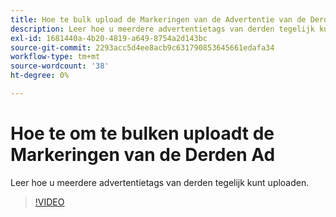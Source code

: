 ```yaml
---
title: Hoe te bulk upload de Markeringen van de Advertentie van de Derden voor DSP
description: Leer hoe u meerdere advertentietags van derden tegelijk kunt uploaden.
exl-id: 1681440a-4b20-4819-a649-8754a2d143bc
source-git-commit: 2293acc5d4ee8acb9c631790853645661edafa34
workflow-type: tm+mt
source-wordcount: '38'
ht-degree: 0%

---
```


# Hoe te om te bulken uploadt de Markeringen van de Derden Ad

Leer hoe u meerdere advertentietags van derden tegelijk kunt uploaden.

>[!VIDEO](https://video.tv.adobe.com/v/339204)
